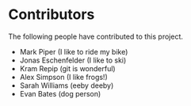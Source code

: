 # Contributors

The following people have contributed to this project.

* Mark Piper (I like to ride my bike)
* Jonas Eschenfelder (I like to ski)
* Kram Repip (git is wonderful)
* Alex Simpson (I like frogs!)
* Sarah Williams (eeby deeby)
* Evan Bates (dog person)